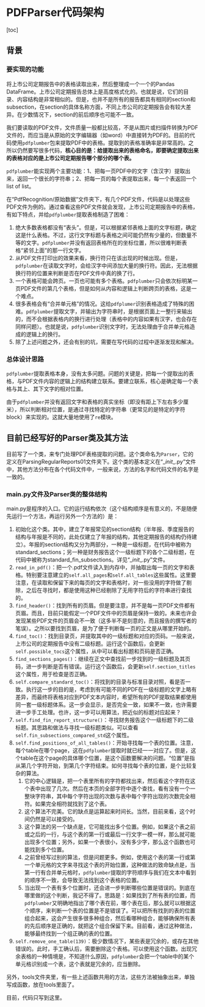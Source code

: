 # PDFParser代码架构

[toc]



## 背景

### 要实现的功能

将上市公司定期报告中的表格读取出来，然后整理成一个一个的Pandas DataFrame。上市公司定期报告总体上是高度格式化的。也就是说，它们的目录、内容结构是非常相似的。但是，也并不是所有的报告都具有相同的section和subsection，在section的具体名称方面，不同上市公司的定期报告会有较大差异。在少数情况下，section的前后顺序也可能不一致。

我们要读取的PDF文件，文件质量一般都比较高，不是从图片或扫描件转换为PDF文件的，而应当是从原始的文字编辑器（如word）中直接转为PDF的。目前的代码使用`pdfplumber`包来提取PDF中的表格。提取到的表格准确率是非常高的。之所以仍然要写很多代码，**核心目的是：给提取出来的表格命名，即要确定提取出来的表格对应的是上市公司定期报告哪个部分的哪个表。**

`pdfplumber`能实现两个主要功能：1、把每一页PDF中的文字（含汉字）提取出来，返回一个很长的字符串；2、把每一页的每个表提取出来，每一个表返回一个list of list。

在“PdfRecognition/原始数据“文件夹下，有几个PDF文件，代码是以处理这些PDF文件为例的。通过查看这些PDF文件就会发现，上市公司定期报告中的表格，有如下特点，并给`pdfplumber`提取表格制造了困难：

1. 绝大多数表格都没有“表头”。但是，可以根据紧邻表格上面的文字标题，确定这是什么表格。不过，这行文字标题与表格之间可能仍然有少量的，但数量不等的文字。`pdfplumber`并没有返回表格所在的坐标位置，所以很难判断表格“紧邻上面”的那一行文字。
2. 从PDF文件打印出的效果来看，换行符只在该出现的时候出现。但是，`pdfplumber`在读取文字时，会给汉字中间添加大量的换行符。因此，无法根据换行符的位置来判断是否在PDF文件中真的换了行。
3. 一个表格可能会跨页。一页也可能有多个表格。`pdfplumber`只会依次标明某一页PDF文件的第几个表格，但是如何从内容和逻辑上判断跨页的表格，这是一个难点。
4. 很多表格会有“合并单元格”的情况。这给`pdfplumer`识别表格造成了特殊的困难。`pdfplumber`提取文字，并输出为字符串时，是根据页面上一整行来输出的，而不会根据表格内的换行进行处理（表格中的内容如果有汉字，也会存在同样问题）。也就是说，`pdfplumber`识别文字时，无法处理由于合并单元格造成的逻辑上的换行。
5. 除了上述问题之外，还会有别的坑，需要在写代码的过程中逐渐发现和解决。

### 总体设计思路

`pdfplumber`提取表格本身，没有太多问题。问题的关键是，把每一个提取出的表格，与PDF文件内容的逻辑上的结构建立联系。要建立联系，核心是确定每一个表格与其上、其下文字的相对位置。

由于`pdfplumber`并没有返回文字和表格的真实坐标（即没有距上下左右多少厘米），所以判断相对位置，是通过寻找特定的字符串（更常见的是特定的字符block）来实现的。这就大量地使用了`re`模块。



## 目前已经写好的Parser类及其方法

目前写了一个类，来专门处理PDF表格提取的问题。这个类命名为`Parser`，它的定义在ParsingRegularReports01文件夹下。这个类的基本定义在“\__init__.py”文件中，其他方法分布在各个代码文件中，一般来说，方法的名字和代码文件的名字是一致的。

### main.py文件及Parser类的整体结构

main.py是程序的入口。它的运行结构依次（这个结构顺序是有意义的，不是随便先运行一个方法，再运行另外一个方法的）是：

1. 初始化这个类。其中，建立了年报常见的section结构（半年报、季度报告的结构与年报是不同的，此处仅建立了年报的结构，其他定期报告的结构仍待建立）。年报的section结构又分为两部分，一种是一级标题，在代码中被称为standard_sections；另一种是财务报告这个一级标题下的各个二级标题，在代码中被称为standard_fin_subsections。详见“\__init__.py”文件。
2. `read_in_pdf()`：把一个.pdf文件读入到内存中，并抽取出每一页的文字和表格。特别要注意建立的`self.all_pages`和`self.all_tables`这些属性。这里要注意，在读取和保留下来的每页的文字和表格时，对一些没用的字符做了剔除，之后在寻找时，都是使用这种已经剔除了无用字符后的字符串进行查找的。
3. `find_header()`：找到所有的页眉。但是要注意，并不是每一页PDF文件都有页眉。而且，目前只能假定一个PDF文件中的页眉是保持一致的。未来也许会发现某些PDF文件的页眉会不一致（这多半不是刻意的，而且报告的撰写者的笔误）。之所以要找到页眉，是为了便于判断每一页的正文是从哪里开始的。
4. `find_toc()`：找到目录页，并提取其中的一级标题和对应的页码。一般来说，上市公司的定期报告中没有二级标题。运行这个函数后，会更新`self.possible_tocs`这个属性，从中可以看出标题和页码是否正确。
5. `find_sections_pages()`：继续在正文中查找前一步找到的一级标题及其页码，进一步判断是否有错误。运行这个函数后，会更新`self.section_titles`这个属性，用于检查是否正确。
6. `self.compare_standard_toc()`：将找到的目录与标准目录对照，看是否一致。执行这一步的目的是，考虑到有可能不同的PDF在一级标题的文字上略有差异，而最终将表格对应到PDF文本内容时，希望所有的PDF提取结果都使用同一套一级标题体系。这一步会显示，是否完全一致，如果不一致，也许需要进一步手工处理。也许，这一步可以用算法，把近似的标题对应起来？
7. `self.find_fin_report_structure()`：寻找财务报告这个一级标题下的二级标题。其思路和做法与寻找一级标题类似。可以查看`self.fin_subsections_compared_std`这个属性。
8. `self.find_positions_of_all_tables()`：开始寻找每一个表的位置。注意，每个table在哪个page，这在`pdfplumber`提取时就已经一一对应了。但是，这个table在这个page的具体哪个位置，是这个函数要解决的问题。“位置”是指从第几个字符开始，到第几个字符结束。如何寻找每个表的位置，是个比较复杂的算法。
   1. 它的中心逻辑是，把一个表里所有的字符都找出来，然后看这个字符在这个表中出现了几次。然后在本页的全部字符中逐个查找，看有没有一个一整块字符串，其中每个字符出现的次数与表中每个字符出现的次数完全相符。如果完全相符就找到了这个表。
   2. 这个算法不完美。它的缺点是运算起来时间长。当然，目前来看，这个时间仍然是可以接受的。
   3. 这个算法的另一个缺点是，它可能找出多个位置。例如，如果这个表之前或之后的一行，与这个表的第一行或最后一行文字一模一样，那么就可能出现多个位置；另外，如果一个表很小，没有多少字，那么这个函数也可能找到多个位置。
   4. 之前曾经写过别的算法，但是问题更多。例如，使用这个表的第一行或第一个单元格的文字来寻找这个表的开始位置，这种做法的致命缺点是，当第一行有合并单元格时，`pdfplumber`提取的字符顺序与我们在文本中看到的顺序不一致，会导致无法找到这个表格的位置。
   5. 当出现一个表有多个位置时，还会进一步判断哪些位置是错误的。到底在哪里做的这个判断，我记不得了。思路是：如果找到了所有表的位置，而`pdfplumber`又明确地指出了哪个表在前，哪个表在后，那么就可以根据这个顺序，来判断一个表的位置是不是错误了。可以把所有找到的表的位置组合起来，这会产生很多很多种组合，然后看哪种组合，能够确保所有表的先后顺序是正确的，就把这个组合保留下来。目前看，通过这种做法，能够最终找到一个组正确的表的位置。
9. `self.remove_one_table(139)`：极少数情况下，某些表是冗余的，或存在其他错误的。此时，手工确认后，需要删除这个表格。可以使用这个函数。出现冗余表格的一种情境是，不知道什么原因，`pdfplumber`会把一个table中的某个单元格识别成一个表，这个表就是冗余的，应当删除。

另外，tools文件夹里，有一些上述函数共用的方法，这些方法被抽象出来，单独写成函数，放在tools里面了。

目前，代码只写到这里。








